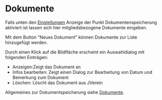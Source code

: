 # Dokumente

Falls unten den [Einstellungen](../../administration/einstellungen/anzeige.md) Anzeige der Punkt Dokumentenspeicherung aktiviert ist lassen sich hier mitgliedsbezogene Dokumente eingeben.

Mit dem Button "Neues Dokument" können Dokumente zur Liste hinzugefügt werden.

Durch einen Klick auf die Bildfläche erscheint ein Auswahldialog mit folgenden Einträgen:

* Anzeigen:Zeigt das Dokument an
* Infos bearbeiten: Zeigt einen Dialog zur Bearbeitung von Datum und Bemerkung zum Dokument
* Löschen: Löscht das Dokument aus JVerein

Allgemeines zur Dokumentspeicherung siehe [Dokumente](../../../sonstiges/dokumente.md).